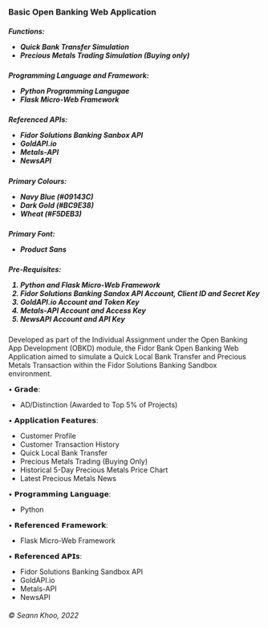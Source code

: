 <h3>Basic Open Banking Web Application</h3>

<h5>Functions:<br>
  <ul><li>Quick Bank Transfer Simulation</li>
    <li>Precious Metals Trading Simulation (Buying only)</li></ul></h5>

<h5>Programming Language and Framework:<br>
  <ul><li>Python Programming Langugae</li>
    <li>Flask Micro-Web Framework</li></ul></h5>

<h5>Referenced APIs:<br>
  <ul><li>Fidor Solutions Banking Sanbox API</li>
  <li>GoldAPI.io</li>
  <li>Metals-API</li>
  <li>NewsAPI</li></ul></h5>
  
<h5>Primary Colours:<br>
  <ul><li>Navy Blue (#09143C)</li>
  <li>Dark Gold (#BC9E38)</li>
  <li>Wheat (#F5DEB3)</li></ul></h5>
  
 <h5>Primary Font:<br>
  <ul><li>Product Sans</li></ul></h5>
  
  <h5>Pre-Requisites:<br>
  <ol><li>Python and Flask Micro-Web Framework</li>
  <li>Fidor Solutions Banking Sandox API Account, Client ID and Secret Key</li>
  <li>GoldAPI.io Account and Token Key</li>
  <li>Metals-API Account and Access Key</li>
  <li>NewsAPI Account and API Key</li></ol></h5>
  
  Developed as part of the Individual Assignment under the Open Banking App Development (OBKD) module, the Fidor Bank Open Banking Web Application aimed to simulate a Quick Local Bank Transfer and Precious Metals Transaction within the Fidor Solutions Banking Sandbox environment.

• 𝗚𝗿𝗮𝗱𝗲: 
 - AD/Distinction (Awarded to Top 5% of Projects)

• 𝗔𝗽𝗽𝗹𝗶𝗰𝗮𝘁𝗶𝗼𝗻 𝗙𝗲𝗮𝘁𝘂𝗿𝗲𝘀:
 - Customer Profile
 - Customer Transaction History
 - Quick Local Bank Transfer
 - Precious Metals Trading (Buying Only)
 - Historical 5-Day Precious Metals Price Chart
 - Latest Precious Metals News

• 𝗣𝗿𝗼𝗴𝗿𝗮𝗺𝗺𝗶𝗻𝗴 𝗟𝗮𝗻𝗴𝘂𝗮𝗴𝗲:
 - Python

• 𝗥𝗲𝗳𝗲𝗿𝗲𝗻𝗰𝗲𝗱 𝗙𝗿𝗮𝗺𝗲𝘄𝗼𝗿𝗸:
 - Flask Micro-Web Framework

• 𝗥𝗲𝗳𝗲𝗿𝗲𝗻𝗰𝗲𝗱 𝗔𝗣𝗜𝘀: 
 - Fidor Solutions Banking Sandbox API
 - GoldAPI.io
 - Metals-API
 - NewsAPI

<h6>© Seann Khoo, 2022</h6>
